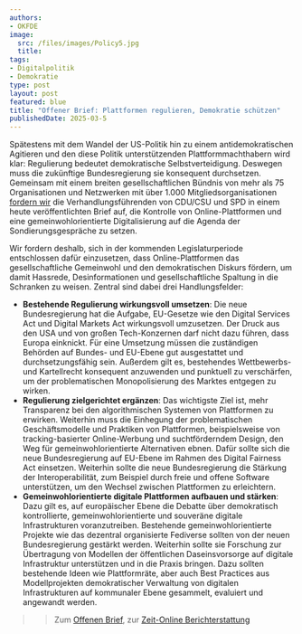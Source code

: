 ```yaml
---
authors:
- OKFDE
image: 
  src: /files/images/Policy5.jpg
  title:
tags:
- Digitalpolitik
- Demokratie
type: post
layout: post
featured: blue
title: "Offener Brief: Plattformen regulieren, Demokratie schützen"
publishedDate: 2025-03-5
---
```


Spätestens mit dem Wandel der US-Politik hin zu einem antidemokratischen Agitieren und den diese Politik unterstützenden Plattformmachthabern wird klar: Regulierung bedeutet demokratische Selbstverteidigung. Deswegen muss die zukünftige Bundesregierung sie konsequent durchsetzen. 
Gemeinsam mit einem breiten gesellschaftlichen Bündnis von mehr als 75 Organisationen und Netzwerken mit über 1.000 Mitgliedsorganisationen [fordern wir](https://www.germanwatch.org/de/93066) die Verhandlungsführenden von CDU/CSU und SPD in einem heute veröffentlichten Brief auf, die Kontrolle von Online-Plattformen und eine gemeinwohlorientierte Digitalisierung auf die Agenda der Sondierungsgespräche zu setzen.

Wir fordern deshalb, sich in der kommenden Legislaturperiode entschlossen dafür einzusetzen, dass Online-Plattformen das gesellschaftliche Gemeinwohl und den demokratischen Diskurs fördern, um damit Hassrede, Desinformationen und gesellschaftliche Spaltung in die Schranken zu weisen. Zentral sind dabei drei Handlungsfelder:
* **Bestehende Regulierung wirkungsvoll umsetzen**: Die neue Bundesregierung hat die Aufgabe, EU-Gesetze wie den Digital Services Act und Digital Markets Act wirkungsvoll umzusetzen. Der Druck aus den USA und von großen Tech-Konzernen darf nicht dazu führen, dass Europa einknickt. Für eine Umsetzung müssen die zuständigen Behörden auf Bundes- und EU-Ebene gut ausgestattet und durchsetzungsfähig sein. Außerdem gilt es, bestehendes Wettbewerbs- und Kartellrecht konsequent anzuwenden und punktuell zu verschärfen, um der problematischen Monopolisierung des Marktes entgegen zu wirken.
* **Regulierung zielgerichtet ergänzen**: Das wichtigste Ziel ist, mehr Transparenz bei den algorithmischen Systemen von Plattformen zu erwirken. Weiterhin muss die Einhegung der problematischen Geschäftsmodelle und Praktiken von Plattformen, beispielsweise von tracking-basierter Online-Werbung und suchtförderndem Design, den Weg für gemeinwohlorientierte Alternativen ebnen. Dafür sollte sich die neue Bundesregierung auf EU-Ebene im Rahmen des Digital Fairness Act einsetzen. Weiterhin sollte die neue Bundesregierung die Stärkung der Interoperabilität, zum Beispiel durch freie und offene Software unterstützen, um den Wechsel zwischen Plattformen zu erleichtern.
* **Gemeinwohlorientierte digitale Plattformen aufbauen und stärken**: Dazu gilt es, auf europäischer Ebene die Debatte über demokratisch kontrollierte, gemeinwohlorientierte und souveräne digitale Infrastrukturen voranzutreiben. Bestehende gemeinwohlorientierte Projekte wie das dezentral organisierte Fediverse sollten von der neuen Bundesregierung gestärkt werden. Weiterhin sollte sie Forschung zur Übertragung von Modellen der öffentlichen Daseinsvorsorge auf digitale Infrastruktur unterstützen und in die Praxis bringen. Dazu sollten bestehende Ideen wie Plattformräte, aber auch Best Practices aus Modellprojekten demokratischer Verwaltung von digitalen Infrastrukturen auf kommunaler Ebene gesammelt, evaluiert und angewandt werden.

>> Zum [Offenen Brief](https://www.germanwatch.org/de/93066), zur [Zeit-Online Berichterstattung](https://www.zeit.de/wirtschaft/2025-03/regulierung-online-plattformen-union-spd)
